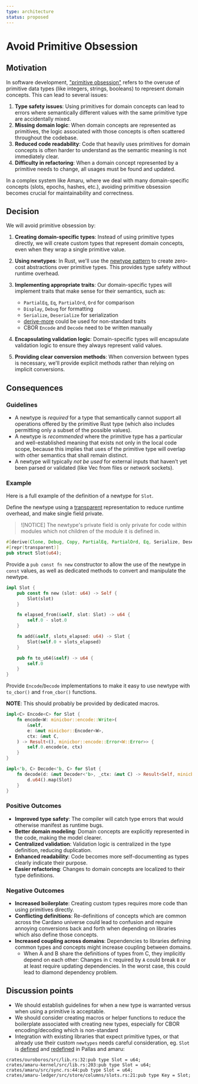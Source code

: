 ```yaml
---
type: architecture
status: proposed
---
```


# Avoid Primitive Obsession

## Motivation

In software development, ["primitive obsession"](https://wiki.c2.com/?PrimitiveObsession) refers to the overuse of primitive data types (like integers, strings, booleans) to represent domain concepts. This can lead to several issues:

1. **Type safety issues**: Using primitives for domain concepts can lead to errors where semantically different values with the same primitive type are accidentally mixed.
2. **Missing domain logic**: When domain concepts are represented as primitives, the logic associated with those concepts is often scattered throughout the codebase.
3. **Reduced code readability**: Code that heavily uses primitives for domain concepts is often harder to understand as the semantic meaning is not immediately clear.
4. **Difficulty in refactoring**: When a domain concept represented by a primitive needs to change, all usages must be found and updated.

In a complex system like Amaru, where we deal with many domain-specific concepts (slots, epochs, hashes, etc.), avoiding primitive obsession becomes crucial for maintainability and correctness.

## Decision

We will avoid primitive obsession by:

1. **Creating domain-specific types**: Instead of using primitive types directly, we will create custom types that represent domain concepts, even when they wrap a single primitive value.

2. **Using newtypes**: In Rust, we'll use the [newtype pattern](https://www.worthe-it.co.za/blog/2020-10-31-newtype-pattern-in-rust.html) to create zero-cost abstractions over primitive types. This provides type safety without runtime overhead.

3. **Implementing appropriate traits**: Our domain-specific types will implement traits that make sense for their semantics, such as:
   - `PartialEq`, `Eq`, `PartialOrd`, `Ord` for comparison
   - `Display`, `Debug` for formatting
   - `Serialize`, `Deserialize` for serialization
   - [derive-more]() could be used for non-standard traits
   - CBOR `Encode` and `Decode` need to be written manually

4. **Encapsulating validation logic**: Domain-specific types will encapsulate validation logic to ensure they always represent valid values.

5. **Providing clear conversion methods**: When conversion between types is necessary, we'll provide explicit methods rather than relying on implicit conversions.

## Consequences

### Guidelines

- A newtype is _required_ for a type that semantically cannot support all operations offered by the primitive Rust type (which also includes permitting only a subset of the possible values).
- A newtype is _recommended_ where the primitive type has a particular and well-established meaning that exists not only in the local code scope, because this implies that uses of the primitive type will overlap with other semantics that shall remain distinct.
- A newtype will typically _not be used_ for external inputs that haven’t yet been parsed or validated (like Vec<u8> from files or network sockets).

### Example

Here is a full example of the definition of a newtype for `Slot`.

Define the newtype using a [transparent](https://doc.rust-lang.org/nomicon/other-reprs.html#reprtransparent) representation to reduce runtime overhead, and make single field private.

> ![NOTICE]
> The newtype's private field is only private for code within modules which not children of the module it is defined in.

```rust
#[derive(Clone, Debug, Copy, PartialEq, PartialOrd, Eq, Serialize, Deserialize)]
#[repr(transparent)]
pub struct Slot(u64);
```

Provide a `pub const fn new` constructor to allow the use of the newtype in `const` values, as well as dedicated methods to convert and manipulate the newtype.

```rust
impl Slot {
    pub const fn new (slot: u64) -> Self {
        Slot(slot)
    }

    fn elapsed_from(&self, slot: Slot) -> u64 {
        self.0 - slot.0
    }

    fn add(&self, slots_elapsed: u64) -> Slot {
        Slot(self.0 + slots_elapsed)
    }

    pub fn to_u64(&self) -> u64 {
        self.0
    }
}
```

Provide `Encode`/`Decode` implementations to make it easy to use newtype with `to_cbor()` and `from_cbor()` functions.

**NOTE**: This should probably be provided by dedicated macros.

```rust
impl<C> Encode<C> for Slot {
    fn encode<W: minicbor::encode::Write>(
        &self,
        e: &mut minicbor::Encoder<W>,
        ctx: &mut C,
    ) -> Result<(), minicbor::encode::Error<W::Error>> {
        self.0.encode(e, ctx)
    }
}

impl<'b, C> Decode<'b, C> for Slot {
    fn decode(d: &mut Decoder<'b>, _ctx: &mut C) -> Result<Self, minicbor::decode::Error> {
        d.u64().map(Slot)
    }
}
```

### Positive Outcomes

- **Improved type safety**: The compiler will catch type errors that would otherwise manifest as runtime bugs.
- **Better domain modeling**: Domain concepts are explicitly represented in the code, making the model clearer.
- **Centralized validation**: Validation logic is centralized in the type definition, reducing duplication.
- **Enhanced readability**: Code becomes more self-documenting as types clearly indicate their purpose.
- **Easier refactoring**: Changes to domain concepts are localized to their type definitions.

### Negative Outcomes

- **Increased boilerplate**: Creating custom types requires more code than using primitives directly.
- **Conflicting definitions**: Re-definitions of concepts which are common across the Cardano universe could lead to confusion and require annoying conversions back and forth when depending on libraries which also define those concepts.
- **Increased coupling across domains**: Dependencies to libraries defining common types and concepts might increase coupling between domains.
  - When A and B share the definitions of types from C, they implicitly depend on each other: Changes in `C` required by `A` could break `B` or at least require updating dependencies. In the worst case, this could lead to diamond dependency problem.

## Discussion points

- We should establish guidelines for when a new type is warranted versus when using a primitive is acceptable.
- We should consider creating macros or helper functions to reduce the boilerplate associated with creating new types, especially for CBOR encoding/decoding which is non-standard
- Integration with existing libraries that expect primitive types, or that already use their custom `newtypes` needs careful consideration, eg. `Slot` is [defined](https://github.com/txpipe/pallas/blob/c9913a08f1fbc5880c58b72169167dd32cc1b959/pallas-network/src/miniprotocols/txmonitor/protocol.rs#L3) and [redefined](https://github.com/txpipe/pallas/blob/c9913a08f1fbc5880c58b72169167dd32cc1b959/pallas-addresses/src/lib.rs#L67) in Pallas and amaru:

```
crates/ouroboros/src/lib.rs:32:pub type Slot = u64;
crates/amaru-kernel/src/lib.rs:203:pub type Slot = u64;
crates/amaru/src/sync.rs:44:pub type Slot = u64;
crates/amaru-ledger/src/store/columns/slots.rs:21:pub type Key = Slot;
```
